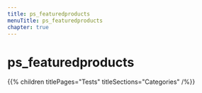 ```yaml
---
title: ps_featuredproducts
menuTitle: ps_featuredproducts
chapter: true
---
```


# ps_featuredproducts

{{% children titlePages="Tests" titleSections="Categories" /%}}